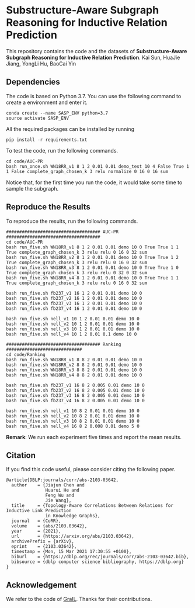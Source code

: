 # Substructure-Aware Subgraph Reasoning for Inductive Relation Prediction

This repository contains the code and the datasets of **Substructure-Aware Subgraph Reasoning for Inductive Relation Prediction**. Kai Sun, HuaJie Jiang, YongLi Hu, BaoCai Yin

## Dependencies
The code is based on Python 3.7. You can use the following command to create a environment and enter it.
```shell script
conda create --name SASP_ENV python=3.7
source activate SASP_ENV
```
All the required packages can be installed by running 
```shell script
pip install -r requirements.txt
```
To test the code, run the following commands.

```shell script
cd code/AUC-PR
bash run_once.sh WN18RR_v1 8 1 2 0.01 0.01 demo_test 10 4 False True 1 1 False complete_graph_chosen_k 3 relu normalize 0 16 0 16 sum
```

Notice that, for the first time you run the code, it would take some time to sample the subgraph. 

## Reproduce the Results

To reproduce the results, run the following commands. 

```shell script
#################################### AUC-PR ####################################
cd code/AUC-PR
bash run_five.sh WN18RR_v1 8 1 2 0.01 0.01 demo 10 0 True True 1 1 True complete_graph_chosen_k 3 relu relu 0 16 0 32 sum
bash run_five.sh WN18RR_v2 8 1 2 0.01 0.01 demo 10 0 True True 1 2 True complete_graph_chosen_k 3 relu relu 0 16 0 32 sum
bash run_five.sh WN18RR_v3 8 1 2 0.01 0.01 demo 10 0 True True 1 0 True complete_graph_chosen_k 3 relu relu 0 32 0 32 sum
bash run_five.sh WN18RR_v4 8 1 2 0.01 0.01 demo 10 0 True True 1 1 True complete_graph_chosen_k 3 relu relu 0 16 0 32 sum

bash run_five.sh fb237_v1 16 1 2 0.01 0.01 demo 10 0
bash run_five.sh fb237_v2 16 1 2 0.01 0.01 demo 10 0
bash run_five.sh fb237_v3 16 1 2 0.01 0.01 demo 10 0
bash run_five.sh fb237_v4 16 1 2 0.01 0.01 demo 10 0

bash run_five.sh nell_v1 10 1 2 0.01 0.01 demo 10 0
bash run_five.sh nell_v2 10 1 2 0.01 0.01 demo 10 0
bash run_five.sh nell_v3 10 1 2 0.01 0.01 demo 10 0
bash run_five.sh nell_v4 10 1 2 0.01 0.1 demo 10 0

#################################### Ranking #############################
cd code/Ranking
bash run_five.sh WN18RR_v1 8 8 2 0.01 0.01 demo 10 0 
bash run_five.sh WN18RR_v2 8 8 2 0.01 0.01 demo 10 0 
bash run_five.sh WN18RR_v3 8 8 2 0.01 0.01 demo 10 0 
bash run_five.sh WN18RR_v4 8 8 2 0.01 0.01 demo 10 0

bash run_five.sh fb237_v1 16 8 2 0.005 0.01 demo 10 0
bash run_five.sh fb237_v2 16 8 2 0.005 0.01 demo 10 0
bash run_five.sh fb237_v3 16 8 2 0.005 0.01 demo 10 0
bash run_five.sh fb237_v4 16 8 2 0.005 0.01 demo 10 0

bash run_five.sh nell_v1 10 8 2 0.01 0.01 demo 10 0
bash run_five.sh nell_v2 10 8 2 0.01 0.01 demo 10 0
bash run_five.sh nell_v3 10 8 2 0.01 0.01 demo 10 0
bash run_five.sh nell_v4 16 8 2 0.008 0.01 demo 5 0
```

**Remark**:  We run each experiment five times and report the mean results.

## Citation
If you find this code useful, please consider citing the following paper.
```shell script
@article{DBLP:journals/corr/abs-2103-03642,
  author    = {Jiajun Chen and
               Huarui He and
               Feng Wu and
               Jie Wang},
  title     = {Topology-Aware Correlations Between Relations for Inductive Link Prediction
               in Knowledge Graphs},
  journal   = {CoRR},
  volume    = {abs/2103.03642},
  year      = {2021},
  url       = {https://arxiv.org/abs/2103.03642},
  archivePrefix = {arXiv},
  eprint    = {2103.03642},
  timestamp = {Mon, 15 Mar 2021 17:30:55 +0100},
  biburl    = {https://dblp.org/rec/journals/corr/abs-2103-03642.bib},
  bibsource = {dblp computer science bibliography, https://dblp.org}
}
```

## Acknowledgement

We refer to the code of [GraIL](https://github.com/kkteru/grail). Thanks for their contributions.
